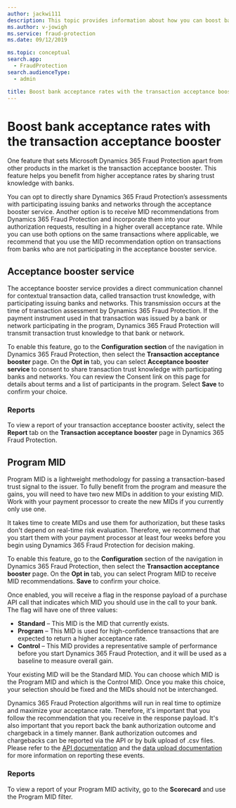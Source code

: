 ```yaml
---
author: jackwi111
description: This topic provides information about how you can boost bank acceptance rates.
ms.author: v-jowigh
ms.service: fraud-protection
ms.date: 09/12/2019

ms.topic: conceptual
search.app: 
  - FraudProtection
search.audienceType:
  - admin

title: Boost bank acceptance rates with the transaction acceptance booster
---
```


# Boost bank acceptance rates with the transaction acceptance booster

One feature that sets Microsoft Dynamics 365 Fraud Protection apart from other products in the market is the transaction acceptance booster. This feature helps you benefit from higher acceptance rates by sharing trust knowledge with banks. 

You can opt to directly share Dynamics 365 Fraud Protection’s assessments with participating issuing banks and networks through the acceptance booster service. Another option is to receive MID recommendations from Dynamics 365 Fraud Protection and incorporate them into your authorization requests, resulting in a higher overall acceptance rate. While you can use both options on the same transactions where applicable, we recommend that you use the MID recommendation option on transactions from banks who are not participating in the acceptance booster service.

## Acceptance booster service
The acceptance booster service provides a direct communication channel for contextual transaction data, called transaction trust knowledge, with participating issuing banks and networks. This transmission occurs at the time of transaction assessment by Dynamics 365 Fraud Protection. If the payment instrument used in that transaction was issued by a bank or network participating in the program, Dynamics 365 Fraud Protection will transmit transaction trust knowledge to that bank or network. 

To enable this feature, go to the **Configuration section** of the navigation in Dynamics 365 Fraud Protection, then select the **Transaction acceptance booster** page. On the **Opt in** tab, you can select **Acceptance booster service** to consent to share transaction trust knowledge with participating banks and networks. You can review the Consent link on this page for details about terms and a list of participants in the program. Select **Save** to confirm your choice.

### Reports
To view a report of your transaction acceptance booster activity, select the **Report** tab on the **Transaction acceptance booster** page in Dynamics 365 Fraud Protection.

## Program MID

Program MID is a lightweight methodology for passing a transaction-based trust signal to the issuer. To fully benefit from the program and measure the gains, you will need to have two new MIDs in addition to your existing MID. Work with your payment processor to create the new MIDs if you currently only use one. 

It takes time to create MIDs and use them for authorization, but these tasks don't depend on real-time risk evaluation. Therefore, we recommend that you start them with your payment processor at least four weeks before you begin using Dynamics 365 Fraud Protection for decision making. 

To enable this feature, go to the **Configuration** section of the navigation in Dynamics 365 Fraud Protection, then select the **Transaction acceptance booster** page. On the **Opt in** tab, you can select Program MID to receive MID recommendations. **Save** to confirm your choice. 

Once enabled, you will receive a flag in the response payload of a purchase API call that indicates which MID you should use in the call to your bank. The flag will have one of three values: 

- **Standard** – This MID is the MID that currently exists. 
- **Program** – This MID is used for high-confidence transactions that are expected to return a higher acceptance rate. 
- **Control** – This MID provides a representative sample of performance before you start Dynamics 365 Fraud Protection, and it will be used as a baseline to measure overall gain. 

Your existing MID will be the Standard MID. You can choose which MID is the Program MID and which is the Control MID. Once you make this choice, your selection should be fixed and the MIDs should not be interchanged. 

Dynamics 365 Fraud Protection algorithms will run in real time to optimize and maximize your acceptance rate. Therefore, it's important that you follow the recommendation that you receive in the response payload. It's also important that you report back the bank authorization outcome and chargeback in a timely manner. Bank authorization outcomes and chargebacks can be reported via the API or by bulk upload of .csv files. Please refer to the [API documentation](integrate-real-time-api.md) and the [data upload documentation](data-upload.md) for more information on reporting these events.

### Reports
To view a report of your Program MID activity, go to the **Scorecard** and use the Program MID filter.

